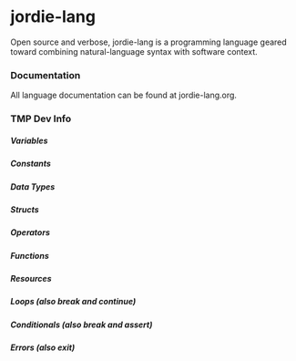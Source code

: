 # jordie-lang

Open source and verbose, jordie-lang is a programming language geared toward combining natural-language syntax with software context.

### Documentation

All language documentation can be found at jordie-lang.org.



### TMP Dev Info

##### Variables

##### Constants

##### Data Types

##### Structs

##### Operators

##### Functions

##### Resources

##### Loops (also break and continue)

##### Conditionals (also break and assert)

##### Errors (also exit)
